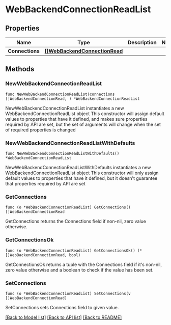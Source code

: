 # WebBackendConnectionReadList

## Properties

Name | Type | Description | Notes
------------ | ------------- | ------------- | -------------
**Connections** | [**[]WebBackendConnectionRead**](WebBackendConnectionRead.md) |  | 

## Methods

### NewWebBackendConnectionReadList

`func NewWebBackendConnectionReadList(connections []WebBackendConnectionRead, ) *WebBackendConnectionReadList`

NewWebBackendConnectionReadList instantiates a new WebBackendConnectionReadList object
This constructor will assign default values to properties that have it defined,
and makes sure properties required by API are set, but the set of arguments
will change when the set of required properties is changed

### NewWebBackendConnectionReadListWithDefaults

`func NewWebBackendConnectionReadListWithDefaults() *WebBackendConnectionReadList`

NewWebBackendConnectionReadListWithDefaults instantiates a new WebBackendConnectionReadList object
This constructor will only assign default values to properties that have it defined,
but it doesn't guarantee that properties required by API are set

### GetConnections

`func (o *WebBackendConnectionReadList) GetConnections() []WebBackendConnectionRead`

GetConnections returns the Connections field if non-nil, zero value otherwise.

### GetConnectionsOk

`func (o *WebBackendConnectionReadList) GetConnectionsOk() (*[]WebBackendConnectionRead, bool)`

GetConnectionsOk returns a tuple with the Connections field if it's non-nil, zero value otherwise
and a boolean to check if the value has been set.

### SetConnections

`func (o *WebBackendConnectionReadList) SetConnections(v []WebBackendConnectionRead)`

SetConnections sets Connections field to given value.



[[Back to Model list]](../README.md#documentation-for-models) [[Back to API list]](../README.md#documentation-for-api-endpoints) [[Back to README]](../README.md)


